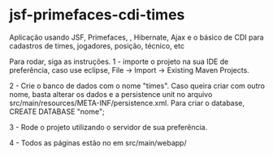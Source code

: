 # jsf-primefaces-cdi-times
Aplicação usando JSF, Primefaces, , Hibernate, Ajax e o básico de CDI para cadastros de times, jogadores, posição, técnico, etc

Para rodar, siga as instruções.
1 - importe o projeto na sua IDE de preferência, caso use eclipse, File -> Import -> Existing Maven Projects. 

2 - Crie o banco de dados com o nome "times". Caso queira criar com outro nome, basta alterar os dados e a persistence unit no arquivo src/main/resources/META-INF/persistence.xml.
Para criar o database, CREATE DATABASE "nome";

3 - Rode o projeto utilizando o servidor de sua preferência.

4 - Todos as páginas estão no em src/main/webapp/
